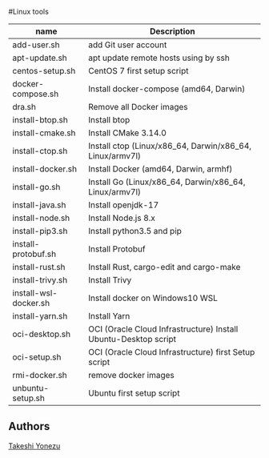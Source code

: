 #Linux tools

| name | Description |
|---|---|
| add-user.sh | add Git user account |
| apt-update.sh | apt update remote hosts using by ssh |
| centos-setup.sh | CentOS 7 first setup script |
| docker-compose.sh | Install docker-compose (amd64, Darwin) |
| dra.sh | Remove all Docker images |
| install-btop.sh | Install btop |
| install-cmake.sh | Install CMake 3.14.0 |
| install-ctop.sh | Install ctop (Linux/x86_64, Darwin/x86_64, Linux/armv7l) |
| install-docker.sh | Install Docker (amd64, Darwin, armhf) |
| install-go.sh | Install Go (Linux/x86_64, Darwin/x86_64, Linux/armv7l) |
| install-java.sh | Install openjdk-17 |
| install-node.sh | Install Node.js 8.x |
| install-pip3.sh | Install python3.5 and pip |
| install-protobuf.sh | Install Protobuf |
| install-rust.sh | Install Rust, cargo-edit and cargo-make |
| install-trivy.sh | Install Trivy |
| install-wsl-docker.sh | Install docker on Windows10 WSL |
| install-yarn.sh | Install Yarn |
| oci-desktop.sh | OCI (Oracle Cloud Infrastructure) Install Ubuntu-Desktop script |
| oci-setup.sh | OCI (Oracle Cloud Infrastructure) first Setup script |
| rmi-docker.sh | remove docker images |
| unbuntu-setup.sh | Ubuntu first setup script |

## Authors
[Takeshi Yonezu](https://github.com/tkyonezu)
